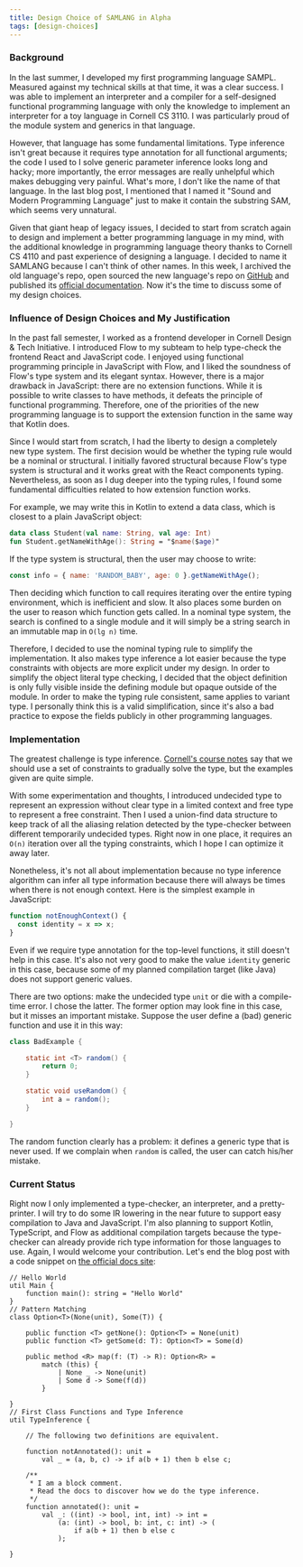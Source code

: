 ```yaml
---
title: Design Choice of SAMLANG in Alpha
tags: [design-choices]
---
```


### Background

In the last summer, I developed my first programming language SAMPL. Measured against my technical
skills at that time, it was a clear success. I was able to implement an interpreter and a compiler
for a self-designed functional programming language with only the knowledge to implement an
interpreter for a toy language in Cornell CS 3110. I was particularly proud of the module system
and generics in that language.

<!--truncate-->

However, that language has some fundamental limitations. Type inference isn't great because it
requires type annotation for all functional arguments; the code I used to I solve generic parameter
inference looks long and hacky; more importantly, the error messages are really unhelpful which
makes debugging very painful. What's more, I don't like the name of that language. In the last blog
post, I mentioned that I named it "Sound and Modern Programming Language" just to make it contain
the substring SAM, which seems very unnatural.

Given that giant heap of legacy issues, I decided to start from scratch again to design and
implement a better programming language in my mind, with the additional knowledge in programming
language theory thanks to Cornell CS 4110 and past experience of designing a language. I decided to
name it SAMLANG because I can't think of other names. In this week, I archived the old language's
repo, open sourced the new language's repo on [GitHub](https://github.com/SamChou19815/samlang) and
published its [official documentation](http://samlang-docs.developersam.com). Now it's the time
to discuss some of my design choices.

### Influence of Design Choices and My Justification

In the past fall semester, I worked as a frontend developer in Cornell Design & Tech Initiative. I
introduced Flow to my subteam to help type-check the frontend React and JavaScript code. I enjoyed
using functional programming principle in JavaScript with Flow, and I liked the soundness of Flow's
type system and its elegant syntax. However, there is a major drawback in JavaScript: there are no
extension functions. While it is possible to write classes to have methods, it defeats the principle
of functional programming. Therefore, one of the priorities of the new programming language is to
support the extension function in the same way that Kotlin does.

Since I would start from scratch, I had the liberty to design a completely new type system. The
first decision would be whether the typing rule would be a nominal or structural. I initially
favored structural because Flow's type system is structural and it works great with the React
components typing. Nevertheless, as soon as I dug deeper into the typing rules, I found some
fundamental difficulties related to how extension function works.

For example, we may write this in Kotlin to extend a data class, which is closest to a plain
JavaScript object:

```kotlin
data class Student(val name: String, val age: Int)
fun Student.getNameWithAge(): String = "$name($age)"
```

If the type system is structural, then the user may choose to write:

```javascript
const info = { name: 'RANDOM_BABY', age: 0 }.getNameWithAge();
```

Then deciding which function to call requires iterating over the entire typing environment, which
is inefficient and slow. It also places some burden on the user to reason which function gets
called. In a nominal type system, the search is confined to a single module and it will simply be a
string search in an immutable map in `O(lg n)` time.

Therefore, I decided to use the nominal typing rule to simplify the implementation. It also makes
type inference a lot easier because the type constraints with objects are more explicit under my
design. In order to simplify the object literal type checking, I decided that the object definition
is only fully visible inside the defining module but opaque outside of the module. In order to make
the typing rule consistent, same applies to variant type. I personally think this is a valid
simplification, since it's also a bad practice to expose the fields publicly in other programming
languages.

### Implementation

The greatest challenge is type inference.
[Cornell's course notes](https://www.cs.cornell.edu/courses/cs4110/2018fa/lectures/slides23.pdf)
say that we should use a set of constraints to gradually solve the type, but the examples given are
quite simple.

With some experimentation and thoughts, I introduced undecided type to represent an expression
without clear type in a limited context and free type to represent a free constraint. Then I used a
union-find data structure to keep track of all the aliasing relation detected by the type-checker
between different temporarily undecided types. Right now in one place, it requires an `O(n)`
iteration over all the typing constraints, which I hope I can optimize it away later.

Nonetheless, it's not all about implementation because no type inference algorithm can infer all
type information because there will always be times when there is not enough context. Here is the
simplest example in JavaScript:

```javascript
function notEnoughContext() {
  const identity = x => x;
}
```

Even if we require type annotation for the top-level functions, it still doesn't help in this case.
It's also not very good to make the value `identity` generic in this case, because some of my
planned compilation target (like Java) does not support generic values.

There are two options: make the undecided type `unit` or die with a compile-time error. I chose the
latter. The former option may look fine in this case, but it misses an important mistake. Suppose
the user define a (bad) generic function and use it in this way:

```java
class BadExample {

    static int <T> random() {
        return 0;
    }

    static void useRandom() {
        int a = random();
    }

}
```

The random function clearly has a problem: it defines a generic type that is never used. If we
complain when `random` is called, the user can catch his/her mistake.

### Current Status

Right now I only implemented a type-checker, an interpreter, and a pretty-printer. I will try to
do some IR lowering in the near future to support easy compilation to Java and JavaScript. I'm also
planning to support Kotlin, TypeScript, and Flow as additional compilation targets because the
type-checker can already provide rich type information for those languages to use. Again, I would
welcome your contribution. Let's end the blog post with a code snippet on
[the official docs site](http://samlang-docs.developersam.com):

```samlang
// Hello World
util Main {
    function main(): string = "Hello World"
}
// Pattern Matching
class Option<T>(None(unit), Some(T)) {

    public function <T> getNone(): Option<T> = None(unit)
    public function <T> getSome(d: T): Option<T> = Some(d)

    public method <R> map(f: (T) -> R): Option<R> =
        match (this) {
            | None _ -> None(unit)
            | Some d -> Some(f(d))
        }

}
// First Class Functions and Type Inference
util TypeInference {

    // The following two definitions are equivalent.

    function notAnnotated(): unit =
        val _ = (a, b, c) -> if a(b + 1) then b else c;

    /**
     * I am a block comment.
     * Read the docs to discover how we do the type inference.
     */
    function annotated(): unit =
        val _: ((int) -> bool, int, int) -> int =
            (a: (int) -> bool, b: int, c: int) -> (
                if a(b + 1) then b else c
            );

}
```

